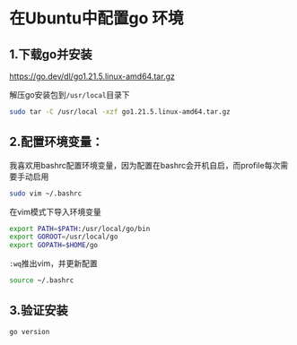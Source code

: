 # 在Ubuntu中配置go 环境

## 1.下载go并安装

https://go.dev/dl/go1.21.5.linux-amd64.tar.gz

解压go安装包到`/usr/local`目录下

```bash
sudo tar -C /usr/local -xzf go1.21.5.linux-amd64.tar.gz
```

## 2.配置环境变量：

我喜欢用bashrc配置环境变量，因为配置在bashrc会开机自启，而profile每次需要手动启用

```bash
sudo vim ~/.bashrc
```

在vim模式下导入环境变量

```bash
export PATH=$PATH:/usr/local/go/bin
export GOROOT=/usr/local/go
export GOPATH=$HOME/go
```

`:wq`推出vim，并更新配置

```bash
source ~/.bashrc
```

## 3.验证安装

```bash
go version
```

